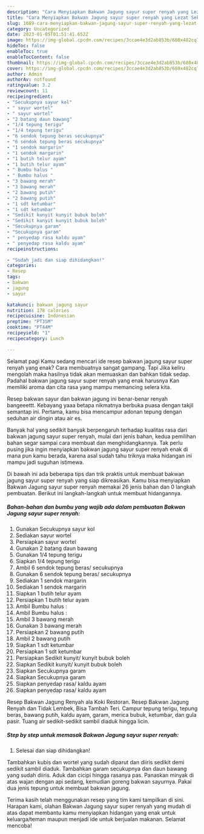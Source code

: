 ```yaml
---
description: "Cara Menyiapkan Bakwan Jagung sayur super renyah yang Lezat Sekali"
title: "Cara Menyiapkan Bakwan Jagung sayur super renyah yang Lezat Sekali"
slug: 1689-cara-menyiapkan-bakwan-jagung-sayur-super-renyah-yang-lezat-sekali
category: Uncategorized
date: 2023-01-05T01:51:41.652Z
image: https://img-global.cpcdn.com/recipes/3ccae4e3d2ab853b/680x482cq70/bakwan-jagung-sayur-super-renyah-foto-resep-utama.jpg
hideToc: false
enableToc: true
enableTocContent: false
thumbnail: https://img-global.cpcdn.com/recipes/3ccae4e3d2ab853b/680x482cq70/bakwan-jagung-sayur-super-renyah-foto-resep-utama.jpg
cover: https://img-global.cpcdn.com/recipes/3ccae4e3d2ab853b/680x482cq70/bakwan-jagung-sayur-super-renyah-foto-resep-utama.jpg
author: Admin
authorAv: notfound
ratingvalue: 3.2
reviewcount: 11
recipeingredient:
- "Secukupnya sayur kol"
- " sayur wortel"
- " sayur wortel"
- "2 batang daun bawang"
- "1/4 tepung terigu"
- "1/4 tepung terigu"
- "6 sendok tepung beras secukupnya"
- "6 sendok tepung beras secukupnya"
- "1 sendok margarin"
- "1 sendok margarin"
- "1 butih telur ayam"
- "1 butih telur ayam"
- " Bumbu halus "
- " Bumbu halus "
- "3 bawang merah"
- "3 bawang merah"
- "2 bawang putih"
- "2 bawang putih"
- "1 sdt ketumbar"
- "1 sdt ketumbar"
- "Sedikit kunyit kunyit bubuk boleh"
- "Sedikit kunyit kunyit bubuk boleh"
- "Secukupnya garam"
- "Secukupnya garam"
- " penyedap rasa kaldu ayam"
- " penyedap rasa kaldu ayam"
recipeinstructions:

- "Sudah jadi dan siap dihidangkan!"
categories:
- Resep
tags:
- bakwan
- jagung
- sayur

katakunci: bakwan jagung sayur 
nutrition: 178 calories
recipecuisine: Indonesian
preptime: "PT35M"
cooktime: "PT44M"
recipeyield: "1"
recipecategory: Lunch

---
```



Selamat pagi Kamu sedang mencari ide resep bakwan jagung sayur super renyah yang enak? Cara membuatnya sangat gampang. Tapi Jika keliru mengolah maka hasilnya tidak akan memuaskan dan bahkan tidak sedap. Padahal bakwan jagung sayur super renyah yang enak harusnya Kan memiliki aroma dan cita rasa yang mampu memancing selera kita.


Resep bakwan sayur dan bakwan jagung ini benar-benar renyah bangeeettt. Kebayang yaaa betapa nikmatnya berbuka puasa dengan takjil semantap ini. Pertama, kamu bisa mencampur adonan tepung dengan seduhan air dingin atau air es.

Banyak hal yang sedikit banyak berpengaruh terhadap kualitas rasa dari bakwan jagung sayur super renyah, mulai dari jenis bahan, kedua pemilihan bahan segar sampai cara membuat dan menghidangkannya. Tak perlu pusing jika ingin menyiapkan bakwan jagung sayur super renyah enak di mana pun kamu berada, karena asal sudah tahu triknya maka hidangan ini mampu jadi suguhan istimewa.


Di bawah ini ada beberapa tips dan trik praktis untuk membuat bakwan jagung sayur super renyah yang siap dikreasikan. Kamu bisa menyiapkan Bakwan Jagung sayur super renyah memakai 26 jenis bahan dan 0 langkah pembuatan. Berikut ini langkah-langkah untuk membuat hidangannya.

<!--inarticleads1-->

##### Bahan-bahan dan bumbu yang wajib ada dalam pembuatan Bakwan Jagung sayur super renyah:

1. Gunakan Secukupnya sayur kol
1. Sediakan  sayur wortel
1. Persiapkan  sayur wortel
1. Gunakan 2 batang daun bawang
1. Gunakan 1/4 tepung terigu
1. Siapkan 1/4 tepung terigu
1. Ambil 6 sendok tepung beras/ secukupnya
1. Gunakan 6 sendok tepung beras/ secukupnya
1. Sediakan 1 sendok margarin
1. Sediakan 1 sendok margarin
1. Siapkan 1 butih telur ayam
1. Persiapkan 1 butih telur ayam
1. Ambil  Bumbu halus :
1. Ambil  Bumbu halus :
1. Ambil 3 bawang merah
1. Gunakan 3 bawang merah
1. Persiapkan 2 bawang putih
1. Ambil 2 bawang putih
1. Siapkan 1 sdt ketumbar
1. Persiapkan 1 sdt ketumbar
1. Persiapkan Sedikit kunyit/ kunyit bubuk boleh
1. Siapkan Sedikit kunyit/ kunyit bubuk boleh
1. Siapkan Secukupnya garam
1. Siapkan Secukupnya garam
1. Siapkan  penyedap rasa/ kaldu ayam
1. Siapkan  penyedap rasa/ kaldu ayam


Resep Bakwan Jagung Renyah ala Koki Restoran. Resep Bakwan Jagung Renyah dan Tidak Lembek, Bisa Tambah Teri. Campur tepung terigu, tepung beras, bawang putih, kaldu ayam, garam, merica bubuk, ketumbar, dan gula pasir. Tuang air sedikit-sedikit sambil diaduk hingga licin. 

<!--inarticleads2-->

##### Step by step untuk memasak Bakwan Jagung sayur super renyah:


1. Selesai dan siap dihidangkan!

Tambahkan kubis dan wortel yang sudah diparut dan diiris sedikit demi sedikit sambil diaduk. Tambahkan garam secukupnya dan daun bawang yang sudah diiris. Aduk dan cicipi hingga rasanya pas. Panaskan minyak di atas wajan dengan api sedang, kemudian goreng bakwan sayurnya. Pakai dua jenis tepung untuk membuat bakwan jagung. 

Terima kasih telah menggunakan resep yang tim kami tampilkan di sini. Harapan kami, olahan Bakwan Jagung sayur super renyah yang mudah di atas dapat membantu kamu menyiapkan hidangan yang enak untuk keluarga/teman maupun menjadi ide untuk berjualan makanan. Selamat mencoba!
